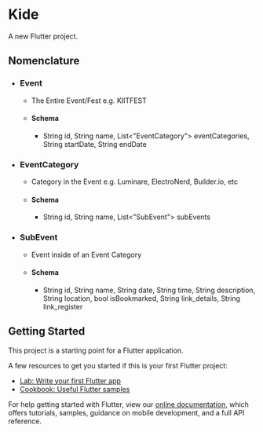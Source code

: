 # Kide

A new Flutter project.

## Nomenclature

- ### Event
    - The Entire Event/Fest e.g. KIITFEST
    - #### Schema
        - String id, String name, List<"EventCategory"> eventCategories, String startDate, String endDate
- ### EventCategory
    - Category in the Event e.g. Luminare, ElectroNerd, Builder.io, etc
    - #### Schema
        - String id, String name, List<"SubEvent"> subEvents
- ### SubEvent
    - Event inside of an Event Category
    - #### Schema
        - String id, String name, String date, String time, String description, String location, bool isBookmarked, String link_details, String link_register



## Getting Started

This project is a starting point for a Flutter application.

A few resources to get you started if this is your first Flutter project:

- [Lab: Write your first Flutter app](https://flutter.dev/docs/get-started/codelab)
- [Cookbook: Useful Flutter samples](https://flutter.dev/docs/cookbook)

For help getting started with Flutter, view our
[online documentation](https://flutter.dev/docs), which offers tutorials,
samples, guidance on mobile development, and a full API reference.
